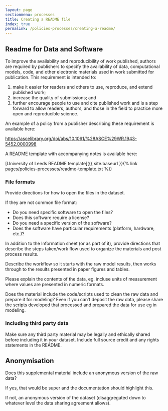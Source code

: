 ```yaml
---
layout: page
sectionmenu: processes
title: Creating a README file
index: true
permalink: /policies-processes/creating-a-readme/
---
```


## Readme for Data and Software 

To improve the availability and reproducibility of work published, authors are required by publishers to specify the availability of data, computational models, code, and other electronic materials used in work submitted for publication. This requirement is intended to:   

1. make it easier for readers and others to use, reproduce, and extend published work;  
2. increase the quality of submissions; and   
3. further encourage people to use and cite published work and is a step forward to allow readers, authors, and those in the field to practice more open and reproducible science.  

An example of a policy from a publisher describing these requirement is available here:

<https://ascelibrary.org/doi/abs/10.1061/%28ASCE%29WR.1943-5452.0000998>

A README template with accompanying notes is available here:

[University of Leeds README template]({{ site.baseurl }}{% link pages/policies-processes/readme-template.txt %})

### File formats

Provide directions for how to open the files in the dataset.

If they are not common file format:

* Do you need specific software to open the files?
* Does this software require a license?
* Do you need a specific version of the software?
* Does the software have particular requirements (platform, hardware, etc.)?

In addition to the Information sheet (or as part of it), provide directions that describe the steps taken/work flow used to organize the materials and post process results.

Describe the workflow so it starts with the raw model results, then works through to the results presented in paper figures and tables.  

Please explain the contents of the data, eg. incluse units of measurement where values are presented in numeric formats.

Does the material include the code/scripts used to clean the raw data and prepare it for modeling? Even if you can’t deposit the raw data, please share the scripts developed that processed and prepared the data for use eg in modeling.

### Including third party data

Make sure any third party material may be legally and ethically shared before including it in your dataset. Include full source credit and any rights statements in the README.

## Anonymisation

Does this supplemental material include an anonymous version of the raw data?   

If yes, that would be super and the documentation should highlight this.   

If not, an anonymous version of the dataset (disaggregated down to whatever level the data sharing agreement allows).   
